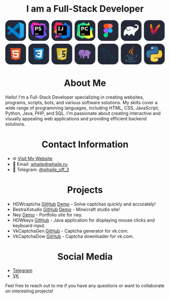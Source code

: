 <h1 align="center">I am a Full-Stack Developer</h1>

<p align="center">
    <img src="_whaile_.png" alt="Profile Image">
</p>

<h1 align="center">About Me</h1>

Hello! I'm a Full-Stack Developer specializing in creating websites, programs, scripts, bots, and various software solutions. My skills cover a wide range of programming languages, including HTML, CSS, JavaScript, Python, Java, PHP, and SQL. I'm passionate about creating interactive and visually appealing web applications and providing efficient backend solutions.

<h1 align="center">Contact Information</h1>

- 🌐 [Visit My Website](https://whaile.ru)
- 📧 Email: whaile@whaile.ru
- 📱 Telegram: [@whaile_off_3](https://t.me/whaile_off_3)

<h1 align="center">Projects</h1>

- HDWcaptcha [GitHub](https://github.com/hdwcaptcha) [Demo](https://whaile.ru/demo/hdwcaptcha/index.php) - Solve captchas quickly and accurately!
- BestraXstudio [GitHub](https://github.com/whaile-off/BestraXstudio) [Demo](https://whaile.ru/demo/bestraxstudio/index.php) - Minecraft studio site!
- Ney [Demo](https://whaile.ru/demo/ney/index.php) - Portfolio site for ney.
- HDWkeys [GitHub](https://github.com/whaile-off/hdwkeys) - Java application for displaying mouse clicks and keyboard input.
- VkCaptchaGen [GitHub](https://github.com/whaile-off/vk-captcha-generator) - Captcha generator for vk.com.
- VkCaptchaDow [GitHub](https://github.com/whaile-off/vk-captcha-dowloader) - Captcha downloader for vk.com.

<h1 align="center">Social Media</h1>

- [Telegram](https://t.me/whaile_off_3)
- [VK](https://vk.com/whaile_off_2)

Feel free to reach out to me if you have any questions or want to collaborate on interesting projects!
